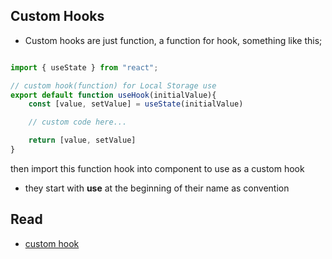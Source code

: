 ## Custom Hooks

* Custom hooks are just function, a function for hook, something like this;

```js

import { useState } from "react";

// custom hook(function) for Local Storage use
export default function useHook(initialValue){
    const [value, setValue] = useState(initialValue)

    // custom code here...

    return [value, setValue]
}
```

then import this function hook into component to use as a custom hook

* they start with **use** at the beginning of their name as convention


## Read

* [custom hook](https://blog.webdevsimplified.com/2019-11/how-to-write-custom-hooks/)